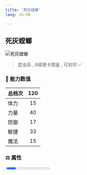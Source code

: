 ```yaml
---
title: '死灰螳螂'
lang: zh-CN

---
```



## 死灰螳螂

![死灰螳螂](https://user-images.githubusercontent.com/78347270/115956325-1d66e900-a537-11eb-9614-2e6edeb49028.gif) 

> 昆虫系 , 6级银卡图鉴<Card :type="1" /> , 可封印 ✅ 


### 💪 能力数值

| 总档次       | 120            |
| :----------- |:-------------:|
| 体力      | 15   <Stars :number="1.5" />  |
| 力量      | 40   <Stars :number="4" />  |
| 防御      | 17   <Stars :number="1.5" />  | 
| 敏捷      | 33  <Stars :number="3.5" />  | 
| 魔法      | 15  <Stars :number="1.5" />   | 


### ⚖️ 属性


<Progress earth :number="0" />

<Progress water :number="5" />

<Progress fire :number="5" />

<Progress wind :number="0" />

### ✨ 技能栏 <Strong>6个</Strong>

- 攻击
- 防御
- 反击 Lv1

### 👶 1级出现点

- 莎莲娜岛 蒂娜村近郊， 参考坐标：(454,328)、(457,329)



